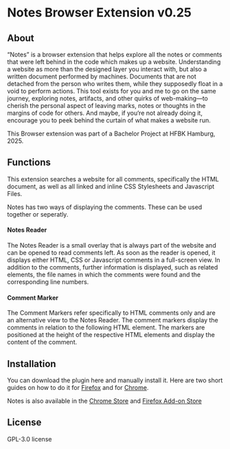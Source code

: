 # Notes Browser Extension v0.25

## About
“Notes” is a browser extension that helps explore all the notes or comments that were left behind in the code which makes up a website. Understanding a website as more than the designed layer you interact with, but also a written document performed by machines. Documents that are not detached from the person who writes them, while they supposedly float in a void to perform actions. This tool exists for you and me to go on the same journey, exploring notes, artifacts, and other quirks of web-making—to cherish the personal aspect of leaving marks, notes or thoughts in the margins of code for others. And maybe, if you‘re not already doing it, encourage you to peek behind the curtain of what makes a website run. 

This Browser extension was part of a Bachelor Project at HFBK Hamburg, 2025.

## Functions
This extension searches a website for all comments, specifically the HTML document, as well as all linked and inline CSS Stylesheets and Javascript Files. 

Notes has two ways of displaying the comments. These can be used together or seperatly. 

#### Notes Reader
The Notes Reader is a small overlay that is always part of the website and can be opened to read comments left. As soon as the reader is opened, it displays either HTML, CSS or Javascript comments in a full-screen view. In addition to the comments, further information is displayed, such as related elements, the file names in which the comments were found and the corresponding line numbers.
#### Comment Marker
The Comment Markers refer specifically to HTML comments only and are an alternative view to the Notes Reader. The comment markers display the comments in relation to the following HTML element. The markers are positioned at the height of the respective HTML elements and display the content of the comment.

## Installation
You can download the plugin here and manually install it. Here are two short guides on how to do it for [Firefox](https://support.mozilla.org/en-US/kb/find-and-install-add-ons-add-features-to-firefox) and for [Chrome](https://developer.chrome.com/docs/extensions/how-to/distribute/install-extensions). 

Notes is also available in the [Chrome Store](https://chromewebstore.google.com/detail/notes/cmejmjdeanhikibpmonbgckimjbgjmkd) and [Firefox Add-on Store](https://addons.mozilla.org/de/firefox/addon/notes-on-comments/)

## License
GPL-3.0 license

